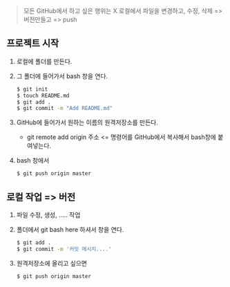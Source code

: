> 모든 GitHub에서 하고 싶은 행위는 X
> 로컬에서 파일을 변경하고, 수정, 삭제 => 버전만들고 => push 

## 프로젝트 시작

1. 로컬에 폴더를 만든다.

2. 그 폴더에 들어가서 bash 창을 연다.

   ```bash
   $ git init
   $ touch README.md
   $ git add .
   $ git commit -m "Add README.md"
   ```

3. GitHub에 들어가서 원하는 이름의 원격저장소를 만든다.

   * git remote add origin 주소 <= 명령어를 GitHub에서 복사해서 bash창에 붙여넣는다.

4. bash 창에서 

   ```bash
   $ git push origin master
   ```

## 로컬 작업 => 버전

1. 파일 수정, 생성, ..... 작업

2. 폴더에서 git bash here 하셔서 창을 연다. 

   ```bash
   $ git add .
   $ git commit -m '커밋 메시지....'
   ```

3. 원격저장소에 올리고 싶으면 

   ```bash
   $ git push origin master
   ```

   
